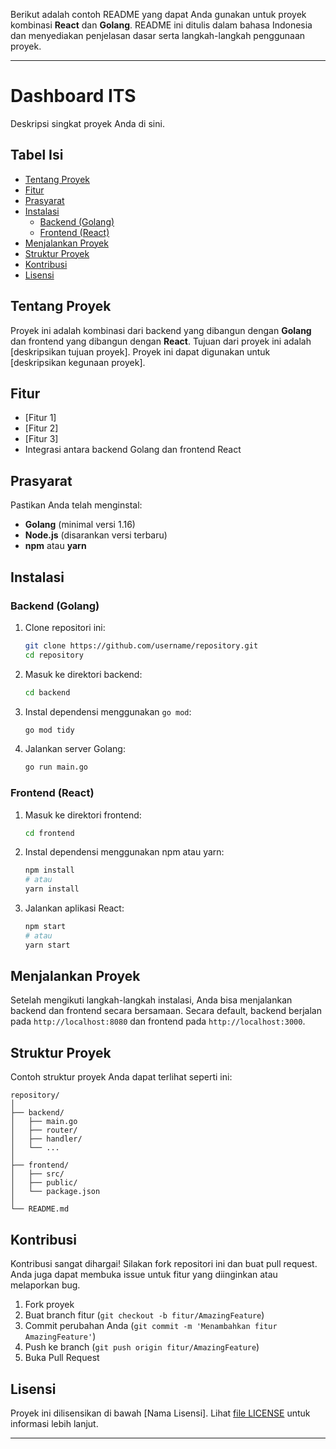 Berikut adalah contoh README yang dapat Anda gunakan untuk proyek kombinasi **React** dan **Golang**. README ini ditulis dalam bahasa Indonesia dan menyediakan penjelasan dasar serta langkah-langkah penggunaan proyek.

---

# Dashboard ITS

Deskripsi singkat proyek Anda di sini.

## Tabel Isi

- [Tentang Proyek](#tentang-proyek)
- [Fitur](#fitur)
- [Prasyarat](#prasyarat)
- [Instalasi](#instalasi)
  - [Backend (Golang)](#backend-golang)
  - [Frontend (React)](#frontend-react)
- [Menjalankan Proyek](#menjalankan-proyek)
- [Struktur Proyek](#struktur-proyek)
- [Kontribusi](#kontribusi)
- [Lisensi](#lisensi)

## Tentang Proyek

Proyek ini adalah kombinasi dari backend yang dibangun dengan **Golang** dan frontend yang dibangun dengan **React**. Tujuan dari proyek ini adalah [deskripsikan tujuan proyek]. Proyek ini dapat digunakan untuk [deskripsikan kegunaan proyek].

## Fitur

- [Fitur 1]
- [Fitur 2]
- [Fitur 3]
- Integrasi antara backend Golang dan frontend React

## Prasyarat

Pastikan Anda telah menginstal:

- **Golang** (minimal versi 1.16)
- **Node.js** (disarankan versi terbaru)
- **npm** atau **yarn**

## Instalasi

### Backend (Golang)

1. Clone repositori ini:
   ```bash
   git clone https://github.com/username/repository.git
   cd repository
   ```
2. Masuk ke direktori backend:
   ```bash
   cd backend
   ```
3. Instal dependensi menggunakan `go mod`:
   ```bash
   go mod tidy
   ```
4. Jalankan server Golang:
   ```bash
   go run main.go
   ```

### Frontend (React)

1. Masuk ke direktori frontend:
   ```bash
   cd frontend
   ```
2. Instal dependensi menggunakan npm atau yarn:
   ```bash
   npm install
   # atau
   yarn install
   ```
3. Jalankan aplikasi React:
   ```bash
   npm start
   # atau
   yarn start
   ```

## Menjalankan Proyek

Setelah mengikuti langkah-langkah instalasi, Anda bisa menjalankan backend dan frontend secara bersamaan. Secara default, backend berjalan pada `http://localhost:8080` dan frontend pada `http://localhost:3000`.

## Struktur Proyek

Contoh struktur proyek Anda dapat terlihat seperti ini:

```
repository/
│
├── backend/
│   ├── main.go
│   ├── router/
│   ├── handler/
│   └── ...
│
├── frontend/
│   ├── src/
│   ├── public/
│   └── package.json
│
└── README.md
```

## Kontribusi

Kontribusi sangat dihargai! Silakan fork repositori ini dan buat pull request. Anda juga dapat membuka issue untuk fitur yang diinginkan atau melaporkan bug.

1. Fork proyek
2. Buat branch fitur (`git checkout -b fitur/AmazingFeature`)
3. Commit perubahan Anda (`git commit -m 'Menambahkan fitur AmazingFeature'`)
4. Push ke branch (`git push origin fitur/AmazingFeature`)
5. Buka Pull Request

## Lisensi

Proyek ini dilisensikan di bawah [Nama Lisensi]. Lihat [file LICENSE](./LICENSE) untuk informasi lebih lanjut.

---
